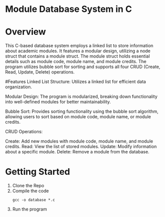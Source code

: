 # Module Database System in C

# Overview 
This C-based database system employs a linked list to store information about academic modules. It features a modular design, utilizing a node struct that contains a module struct. The module struct holds essential details such as module code, module name, and module credits. The program utilizes bubble sort for sorting and supports all four CRUD (Create, Read, Update, Delete) operations.

#Features
Linked List Structure: Utilizes a linked list for efficient data organization.

Modular Design: The program is modularized, breaking down functionality into well-defined modules for better maintainability.

Bubble Sort: Provides sorting functionality using the bubble sort algorithm, allowing users to sort based on module code, module name, or module credits.

CRUD Operations:

Create: Add new modules with module code, module name, and module credits.
Read: View the list of stored modules.
Update: Modify information about a specific module.
Delete: Remove a module from the database.


# Getting Started
1) Clone the Repo
2) Compile the code
   ```
   gcc -o database *.c 
   ```
3) Run the program
   
